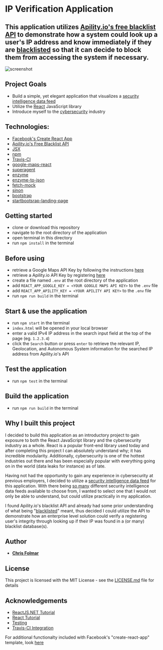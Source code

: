 # IP Verification Application 

## This application utilizes [Apility.io's free blacklist API](https://apility.io/) to demonstrate how a system could look up a user's IP address and know immediately if they are [blacklisted](https://www.whatismyip.com/why-is-my-ip-blacklisted/) so that it can decide to block them from accessing the system if necessary.

![screenshot](https://github.com/clfolmar/travis-react-ipverifier/blob/master/screenshot.jpg)

## Project Goals
- Build a simple, yet elegant application that visualizes a [security intelligence data feed](https://whatis.techtarget.com/definition/threat-intelligence-feed)
- Utilize the [React](https://reactjs.org/) JavaScript library
- Introduce myself to the [cybersecurity](https://searchsecurity.techtarget.com/definition/cybersecurity) industry

## Technologies:
- [Facebook's Create React App](https://github.com/facebookincubator/create-react-app)
- [Apility.io's Free Blacklist API](https://apility.io/apidocs/)
- [JSX](https://jsx.github.io/)
- [npm](https://github.com/npm/npm)
- [Travis-CI](https://travis-ci.com/)
- [google-maps-react](https://www.npmjs.com/package/google-maps-react)
- [superagent](https://visionmedia.github.io/superagent/)
- [enzyme](https://github.com/airbnb/enzyme)
- [enzyme-to-json](https://github.com/adriantoine/enzyme-to-json)
- [fetch-mock](https://github.com/wheresrhys/fetch-mock)
- [sinon](http://sinonjs.org/)
- [bootstrap](https://getbootstrap.com/)
- [startbootsrap-landing-page](https://github.com/BlackrockDigital/startbootstrap-landing-page)

## Getting started
- clone or download this repository
- navigate to the root directory of the application
- open terminal in this directory
- run `npm install` in the terminal
## Before using
- retrieve a Google Maps API Key by following the instructions [here](https://developers.google.com/maps/documentation/javascript/get-api-key)
- retrieve a Apility.io API Key by registering [here](https://dashboard.apility.io/#/register)
- create a file named `.env` at the root directory of the application
- add `REACT_APP_GOOGLE_KEY = <YOUR GOOGLE MAPS API KEY>` to the `.env` file
- add `REACT_APP_APILITY_KEY = <YOUR APILITY API KEY>` to the `.env` file
- run `npm run build` in the terminal
## Start & use the application
- run `npm start` in the terminal
- `index.html` will be opened in your local browser
- enter a valid IPv4 IP address in the search input field at the top of the page (eg. `1.2.3.4`)
- click the `Search` button or press `enter` to retrieve the relevant IP, Geolocation, and Autonomous System information for the searched IP address from Apility.io's API
## Test the application
- run `npm test` in the terminal
## Build the application
- run `npm run build` in the terminal

## Why I built this project
I decided to build this application as an introductory project to gain exposure to both the React JavaScript library and the cybersecurity industry as a whole.  React is a popular front-end library used today and after completing this project I can absolutely understand why; it has incredible modularity.  Additionally, cybersecurity is one of the hottest industries out there and has been especially popular with everything going on in the world (data leaks for instance) as of late.

Having not had the opportunity to gain any experience in cybersecurity at previous employers, I decided to utilize a [security intelligence data feed](https://whatis.techtarget.com/definition/threat-intelligence-feed) for this application.  With there being [so many](https://github.com/hslatman/awesome-threat-intelligence) different security intelligence data feeds available to choose from, I wanted to select one that I would not only be able to understand, but could utilize practically in my application.

I found Apility.io's blacklist API and already had some prior understanding of what being "[blacklisted](https://www.whatismyip.com/why-is-my-ip-blacklisted/)" meant, thus decided I could utilize the API to demonstrate how an enterprise level solution could verify a registering user's integrity through looking up if their IP was found in a (or many) blacklist database(s).

## Author
- <strong>[Chris Folmar](https://www.linkedin.com/in/clfolmar/)</strong>

## License
This project is licensed with the MIT License - see the [LICENSE.md](https://github.com/clfolmar/travis-react-ipverifier/blob/master/LICENSE.md) file for details

## Acknowledgements
- [ReactJS.NET Tutorial](https://reactjs.net/getting-started/tutorial_aspnet4.html)
- [React Tutorial](https://www.youtube.com/watch?v=N1J7Q1qJPQM&t=3s)
- [Testing](https://medium.com/wehkamp-techblog/unit-testing-your-react-application-with-jest-and-enzyme-81c5545cee45)
- [Travis-CI Integration](https://medium.com/@bezgachev/6-simple-steps-to-automatically-test-and-deploy-your-javascript-app-to-github-pages-c4c32a34bcb1)

For additional functionalty included with Facebook's "create-react-app" template, look [here](https://github.com/clfolmar/travis-react-ipverifier/blob/master/src/README.md)

